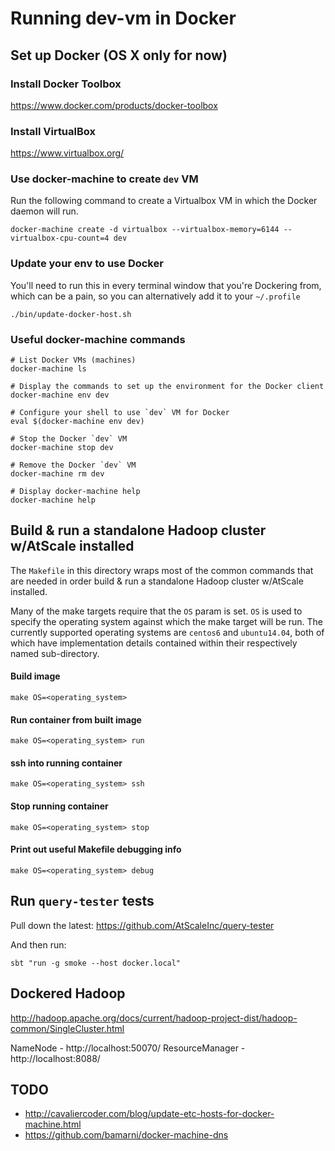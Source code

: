 # Running dev-vm in Docker

## Set up Docker (OS X only for now)

### Install Docker Toolbox

https://www.docker.com/products/docker-toolbox

### Install VirtualBox

https://www.virtualbox.org/

### Use docker-machine to create `dev` VM

Run the following command to create a Virtualbox VM in which the Docker daemon will run.

    docker-machine create -d virtualbox --virtualbox-memory=6144 --virtualbox-cpu-count=4 dev

### Update your env to use Docker

You'll need to run this in every terminal window that you're Dockering from, which can be a pain, so you can alternatively add it to your `~/.profile`

    ./bin/update-docker-host.sh

### Useful docker-machine commands

    # List Docker VMs (machines)
    docker-machine ls

    # Display the commands to set up the environment for the Docker client
    docker-machine env dev

    # Configure your shell to use `dev` VM for Docker
    eval $(docker-machine env dev)

    # Stop the Docker `dev` VM
    docker-machine stop dev

    # Remove the Docker `dev` VM
    docker-machine rm dev

    # Display docker-machine help
    docker-machine help

## Build & run a standalone Hadoop cluster w/AtScale installed

The `Makefile` in this directory wraps most of the common commands that are needed in order build & run a standalone Hadoop cluster w/AtScale installed.

Many of the make targets require that the `OS` param is set. `OS` is used to specify the operating system against which the make target will be run. The currently supported operating systems are `centos6` and `ubuntu14.04`, both of which have implementation details contained within their respectively named sub-directory.

#### Build image

    make OS=<operating_system>

#### Run container from built image

    make OS=<operating_system> run

#### ssh into running container

    make OS=<operating_system> ssh

#### Stop running container

    make OS=<operating_system> stop

#### Print out useful Makefile debugging info

    make OS=<operating_system> debug

## Run `query-tester` tests

Pull down the latest: https://github.com/AtScaleInc/query-tester

And then run:

    sbt "run -g smoke --host docker.local"



## Dockered Hadoop

http://hadoop.apache.org/docs/current/hadoop-project-dist/hadoop-common/SingleCluster.html


NameNode - http://localhost:50070/
ResourceManager - http://localhost:8088/


## TODO

* http://cavaliercoder.com/blog/update-etc-hosts-for-docker-machine.html
* https://github.com/bamarni/docker-machine-dns
